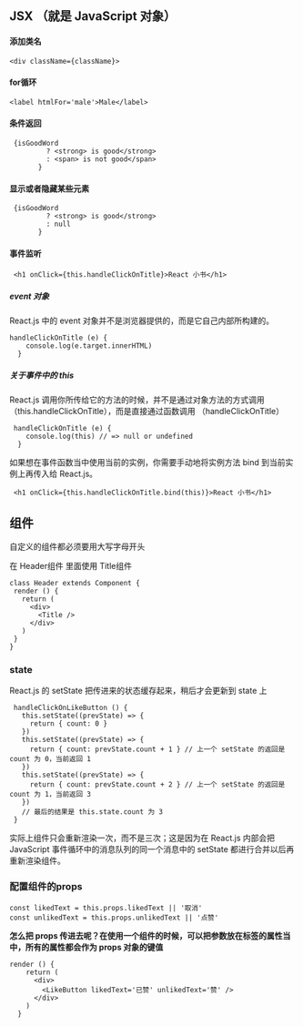  ## JSX （就是 JavaScript 对象）
 #### 添加类名
 ```
 <div className={className}>
 ```
 #### for循环
 ```
 <label htmlFor='male'>Male</label>
 ```
 #### 条件返回
 ```
  {isGoodWord
          ? <strong> is good</strong>
          : <span> is not good</span>
        }
 ```
 #### 显示或者隐藏某些元素
 ```
  {isGoodWord
          ? <strong> is good</strong>
          : null
        }
 ```

 #### 事件监听
 ```
  <h1 onClick={this.handleClickOnTitle}>React 小书</h1>
```
##### event 对象
React.js 中的 event 对象并不是浏览器提供的，而是它自己内部所构建的。
```
handleClickOnTitle (e) {
    console.log(e.target.innerHTML)
  }
```
##### 关于事件中的 this
React.js 调用你所传给它的方法的时候，并不是通过对象方法的方式调用（this.handleClickOnTitle），而是直接通过函数调用 （handleClickOnTitle）
```
 handleClickOnTitle (e) {
    console.log(this) // => null or undefined
  }
```
如果想在事件函数当中使用当前的实例，你需要手动地将实例方法 bind 到当前实例上再传入给 React.js。
```
 <h1 onClick={this.handleClickOnTitle.bind(this)}>React 小书</h1> 
```
 ## 组件
 自定义的组件都必须要用大写字母开头

 在 Header组件 里面使用 Title组件
 ```
 class Header extends Component {
  render () {
    return (
      <div>
        <Title />
      </div>
    )
  }
}
```
### state
 React.js 的 setState 把传进来的状态缓存起来，稍后才会更新到 state 上
 ```
  handleClickOnLikeButton () {
    this.setState((prevState) => {
      return { count: 0 }
    })
    this.setState((prevState) => {
      return { count: prevState.count + 1 } // 上一个 setState 的返回是 count 为 0，当前返回 1
    })
    this.setState((prevState) => {
      return { count: prevState.count + 2 } // 上一个 setState 的返回是 count 为 1，当前返回 3
    })
    // 最后的结果是 this.state.count 为 3
  }
```
实际上组件只会重新渲染一次，而不是三次；这是因为在 React.js 内部会把 JavaScript 事件循环中的消息队列的同一个消息中的 setState 都进行合并以后再重新渲染组件。

### 配置组件的props
```
const likedText = this.props.likedText || '取消'
const unlikedText = this.props.unlikedText || '点赞'
```
**怎么把 props 传进去呢？在使用一个组件的时候，可以把参数放在标签的属性当中，所有的属性都会作为 props 对象的键值**
   
```
render () {
    return (
      <div>
        <LikeButton likedText='已赞' unlikedText='赞' />
      </div>
    )
  }
```
   